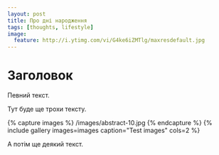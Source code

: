 ```yaml
---
layout: post
title: Про дні народження
tags: [thoughts, lifestyle]
image:
  feature: http://i.ytimg.com/vi/G4ke6iZMTlg/maxresdefault.jpg
---
```


# Заголовок
Певний текст.

Тут буде ще трохи тексту.

{% capture images %}
	/images/abstract-10.jpg
{% endcapture %}
{% include gallery images=images caption="Test images" cols=2 %}

А потім ще деякий текст.
